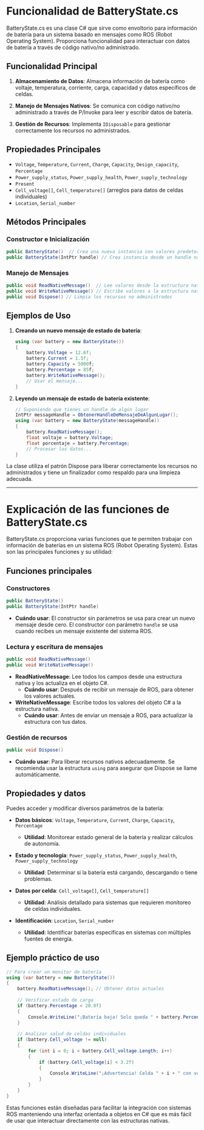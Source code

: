 # Funcionalidad de BatteryState.cs

BatteryState.cs es una clase C# que sirve como envoltorio para información de batería para un sistema basado en mensajes como ROS (Robot Operating System). Proporciona funcionalidad para interactuar con datos de batería a través de código nativo/no administrado.

## Funcionalidad Principal

1. **Almacenamiento de Datos**: Almacena información de batería como voltaje, temperatura, corriente, carga, capacidad y datos específicos de celdas.

2. **Manejo de Mensajes Nativos**: Se comunica con código nativo/no administrado a través de P/Invoke para leer y escribir datos de batería.

3. **Gestión de Recursos**: Implementa `IDisposable` para gestionar correctamente los recursos no administrados.

## Propiedades Principales

- `Voltage`, `Temperature`, `Current`, `Charge`, `Capacity`, `Design_capacity`, `Percentage`
- `Power_supply_status`, `Power_supply_health`, `Power_supply_technology`
- `Present`
- `Cell_voltage[]`, `Cell_temperature[]` (arreglos para datos de celdas individuales)
- `Location`, `Serial_number`

## Métodos Principales

### Constructor e Inicialización
```csharp
public BatteryState()  // Crea una nueva instancia con valores predeterminados
public BatteryState(IntPtr handle) // Crea instancia desde un handle nativo existente
```

### Manejo de Mensajes
```csharp
public void ReadNativeMessage()  // Lee valores desde la estructura nativa
public void WriteNativeMessage() // Escribe valores a la estructura nativa
public void Dispose() // Limpia los recursos no administrados
```

## Ejemplos de Uso

1. **Creando un nuevo mensaje de estado de batería**:
   ```csharp
   using (var battery = new BatteryState())
   {
       battery.Voltage = 12.6f;
       battery.Current = 1.5f;
       battery.Capacity = 5000f;
       battery.Percentage = 85f;
       battery.WriteNativeMessage();
       // Usar el mensaje...
   }
   ```

2. **Leyendo un mensaje de estado de batería existente**:
   ```csharp
   // Suponiendo que tienes un handle de algún lugar
   IntPtr messageHandle = ObtenerHandleDeMensajeDeAlgunLugar();
   using (var battery = new BatteryState(messageHandle))
   {
       battery.ReadNativeMessage();
       float voltaje = battery.Voltage;
       float porcentaje = battery.Percentage;
       // Procesar los datos...
   }
   ```

La clase utiliza el patrón Dispose para liberar correctamente los recursos no administrados y tiene un finalizador como respaldo para una limpieza adecuada.

---
# Explicación de las funciones de BatteryState.cs

BatteryState.cs proporciona varias funciones que te permiten trabajar con información de baterías en un sistema ROS (Robot Operating System). Estas son las principales funciones y su utilidad:

## Funciones principales

### Constructores
```csharp
public BatteryState()
public BatteryState(IntPtr handle)
```
- **Cuándo usar**: El constructor sin parámetros se usa para crear un nuevo mensaje desde cero. El constructor con parámetro `handle` se usa cuando recibes un mensaje existente del sistema ROS.

### Lectura y escritura de mensajes
```csharp
public void ReadNativeMessage()
public void WriteNativeMessage()
```
- **ReadNativeMessage**: Lee todos los campos desde una estructura nativa y los actualiza en el objeto C#.
    - **Cuándo usar**: Después de recibir un mensaje de ROS, para obtener los valores actuales.
- **WriteNativeMessage**: Escribe todos los valores del objeto C# a la estructura nativa.
    - **Cuándo usar**: Antes de enviar un mensaje a ROS, para actualizar la estructura con tus datos.

### Gestión de recursos
```csharp
public void Dispose()
```
- **Cuándo usar**: Para liberar recursos nativos adecuadamente. Se recomienda usar la estructura `using` para asegurar que Dispose se llame automáticamente.

## Propiedades y datos

Puedes acceder y modificar diversos parámetros de la batería:

- **Datos básicos**: `Voltage`, `Temperature`, `Current`, `Charge`, `Capacity`, `Percentage`
    - **Utilidad**: Monitorear estado general de la batería y realizar cálculos de autonomía.

- **Estado y tecnología**: `Power_supply_status`, `Power_supply_health`, `Power_supply_technology`
    - **Utilidad**: Determinar si la batería está cargando, descargando o tiene problemas.

- **Datos por celda**: `Cell_voltage[]`, `Cell_temperature[]`
    - **Utilidad**: Análisis detallado para sistemas que requieren monitoreo de celdas individuales.

- **Identificación**: `Location`, `Serial_number`
    - **Utilidad**: Identificar baterías específicas en sistemas con múltiples fuentes de energía.

## Ejemplo práctico de uso
```csharp
// Para crear un monitor de batería
using (var battery = new BatteryState())
{
    battery.ReadNativeMessage(); // Obtener datos actuales
    
    // Verificar estado de carga
    if (battery.Percentage < 20.0f)
    {
        Console.WriteLine("¡Batería baja! Solo queda " + battery.Percentage + "%");
    }
    
    // Analizar salud de celdas individuales
    if (battery.Cell_voltage != null)
    {
        for (int i = 0; i < battery.Cell_voltage.Length; i++)
        {
            if (battery.Cell_voltage[i] < 3.2f)
            {
                Console.WriteLine("¡Advertencia! Celda " + i + " con voltaje bajo");
            }
        }
    }
}
```

Estas funciones están diseñadas para facilitar la integración con sistemas ROS manteniendo una interfaz orientada a objetos en C# que es más fácil de usar que interactuar directamente con las estructuras nativas.